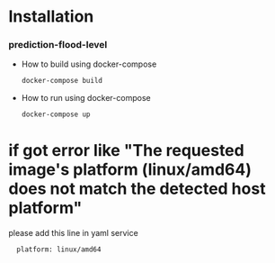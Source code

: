 
# Installation
### prediction-flood-level


* How to build using docker-compose
  ```sh
  docker-compose build
  ```

* How to run using docker-compose
  ```sh
  docker-compose up
  ```

# if got error like "The requested image's platform (linux/amd64) does not match the detected host platform"
please add this line in yaml service
```sh
  platform: linux/amd64
```
